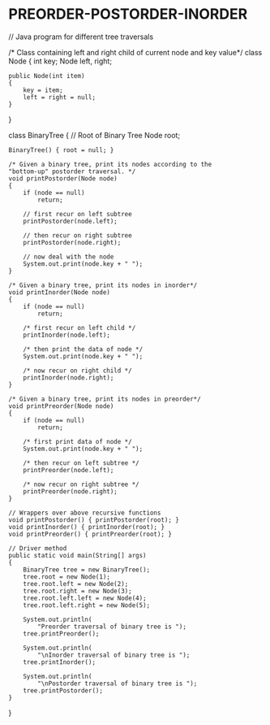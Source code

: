 # PREORDER-POSTORDER-INORDER
// Java program for different tree traversals

/* Class containing left and right child of current
node and key value*/
class Node {
	int key;
	Node left, right;

	public Node(int item)
	{
		key = item;
		left = right = null;
	}
}

class BinaryTree {
	// Root of Binary Tree
	Node root;

	BinaryTree() { root = null; }

	/* Given a binary tree, print its nodes according to the
	"bottom-up" postorder traversal. */
	void printPostorder(Node node)
	{
		if (node == null)
			return;

		// first recur on left subtree
		printPostorder(node.left);

		// then recur on right subtree
		printPostorder(node.right);

		// now deal with the node
		System.out.print(node.key + " ");
	}

	/* Given a binary tree, print its nodes in inorder*/
	void printInorder(Node node)
	{
		if (node == null)
			return;

		/* first recur on left child */
		printInorder(node.left);

		/* then print the data of node */
		System.out.print(node.key + " ");

		/* now recur on right child */
		printInorder(node.right);
	}

	/* Given a binary tree, print its nodes in preorder*/
	void printPreorder(Node node)
	{
		if (node == null)
			return;

		/* first print data of node */
		System.out.print(node.key + " ");

		/* then recur on left subtree */
		printPreorder(node.left);

		/* now recur on right subtree */
		printPreorder(node.right);
	}

	// Wrappers over above recursive functions
	void printPostorder() { printPostorder(root); }
	void printInorder() { printInorder(root); }
	void printPreorder() { printPreorder(root); }

	// Driver method
	public static void main(String[] args)
	{
		BinaryTree tree = new BinaryTree();
		tree.root = new Node(1);
		tree.root.left = new Node(2);
		tree.root.right = new Node(3);
		tree.root.left.left = new Node(4);
		tree.root.left.right = new Node(5);

		System.out.println(
			"Preorder traversal of binary tree is ");
		tree.printPreorder();

		System.out.println(
			"\nInorder traversal of binary tree is ");
		tree.printInorder();

		System.out.println(
			"\nPostorder traversal of binary tree is ");
		tree.printPostorder();
	}
}
